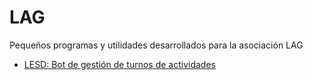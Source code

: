 # LAG

Pequeños programas y utilidades desarrollados para la asociación LAG

- [LESD: Bot de gestión de turnos de actividades](https://github.com/Asociacion-LAG/LESD)
